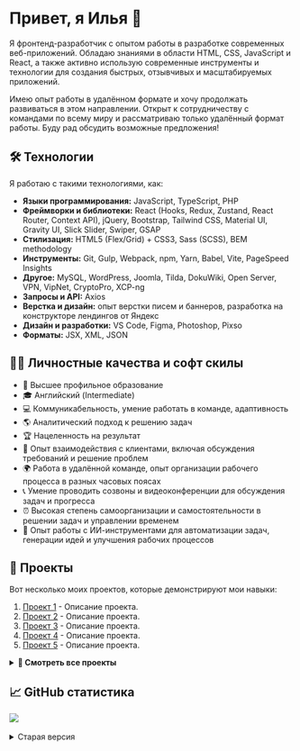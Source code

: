 # Привет, я Илья 👋  

Я фронтенд-разработчик с опытом работы в разработке современных веб-приложений. Обладаю знаниями в области HTML, CSS, JavaScript и React, а также активно использую современные инструменты и технологии для создания быстрых, отзывчивых и масштабируемых приложений.  

Имею опыт работы в удалённом формате и хочу продолжать развиваться в этом направлении. Открыт к сотрудничеству с командами по всему миру и рассматриваю только удалённый формат работы. Буду рад обсудить возможные предложения!  

## 🛠️ Технологии  

Я работаю с такими технологиями, как:  

- **Языки программирования:** JavaScript, TypeScript, PHP  
- **Фреймворки и библиотеки:** React (Hooks, Redux, Zustand, React Router, Context API), jQuery, Bootstrap, Tailwind CSS, Material UI, Gravity UI, Slick Slider, Swiper, GSAP  
- **Стилизация:** HTML5 (Flex/Grid) + CSS3, Sass (SCSS), BEM methodology  
- **Инструменты:** Git, Gulp, Webpack, npm, Yarn, Babel, Vite, PageSpeed Insights  
- **Другое:** MySQL, WordPress, Joomla, Tilda, DokuWiki, Open Server, VPN, VipNet, CryptoPro, XCP-ng  
- **Запросы и API:** Axios  
- **Верстка и дизайн:** опыт верстки писем и баннеров, разработка на конструкторе лендингов от Яндекс  
- **Дизайн и разработки:** VS Code, Figma, Photoshop, Pixso  
- **Форматы:** JSX, XML, JSON  

## 🏄‍♂️ Личностные качества и софт скилы  

- 🏫 Высшее профильное образование  
- 🎓 Английский (Intermediate)  
- 💻 Коммуникабельность, умение работать в команде, адаптивность  
- 🌎 Аналитический подход к решению задач  
- 🏆 Нацеленность на результат  
- 💬 Опыт взаимодействия с клиентами, включая обсуждения требований и решение проблем  
- 🌍 Работа в удалённой команде, опыт организации рабочего процесса в разных часовых поясах  
- 📞 Умение проводить созвоны и видеоконференции для обсуждения задач и прогресса  
- ⏰ Высокая степень самоорганизации и самостоятельности в решении задач и управлении временем  
- 🤖 Опыт работы с ИИ-инструментами для автоматизации задач, генерации идей и улучшения рабочих процессов

## 🚀 Проекты  

Вот несколько моих проектов, которые демонстрируют мои навыки:

1. [Проект 1](https://github.com/yourusername/project1) - Описание проекта.  
2. [Проект 2](https://github.com/yourusername/project2) - Описание проекта.  
3. [Проект 3](https://github.com/yourusername/project3) - Описание проекта.  
4. [Проект 4](https://github.com/yourusername/project4) - Описание проекта.  
5. [Проект 5](https://github.com/yourusername/project5) - Описание проекта.  

<details>
<summary><b>📂 Смотреть все проекты</b></summary>
<br>

- [Проект 6](https://github.com/yourusername/project6) - Описание проекта.  
- [Проект 7](https://github.com/yourusername/project7) - Описание проекта.  
- [Проект 8](https://github.com/yourusername/project8) - Описание проекта.  
- ...
</details>

<!--
## 🔗 Мой сайт  

Посетите мой сайт на GitHub Pages:  
[Твой сайт](https://yourusername.github.io)  
-->

## 📈 GitHub статистика  

![](https://github-profile-summary-cards.vercel.app/api/cards/profile-details?username=Tim2015web&theme=default)  







<details>
<summary>Старая версия</summary>

# Привет всем, я Илья <img src="https://raw.githubusercontent.com/Tim2015web/Tim2015web/main/assets/smaile__hi.gif" height="30px">

![](https://komarev.com/ghpvc/?username=Tim2015web&color=blue)
[![Gmail Badge](https://img.shields.io/badge/-Gmail-red?style=flat&logo=Gmail&logoColor=white)](mailto:Tim2015web@gmail.com)
[![Linkedin Badge](https://img.shields.io/badge/-LinkedIn-0e76a8?style=flat-square&logo=Linkedin&logoColor=white)](https://www.linkedin.com/in/iliagreenrus)
[![Telegram Badge](https://img.shields.io/badge/-Telegram-blue?style=flat&logo=Telegram&logoColor=white)](https://t.me/IliaGreenRus)
[![Vk Badge](https://img.shields.io/badge/-VKontakte-blue?style=flat&logo=Vk&logoColor=white)](https://vk.com/ilyagreen91)

## ⭐ О себе

- 👨‍💻 Занимаюсь разработкой веб-приложений и сайтов.
- 💻 Изучаю и применяю React, JavaScript, HTML, CSS и другие технологии.
- 🛰️ Работаю удаленно
- 🏝️ Увлекаюсь изучением новых технологий, слушаю музыку и читаю книги.
- ⚡ Забавный факт: Единорог 🦄 — национальное животное Шотландии

## 🛠️ Языки и инструменты

<code><img src="https://raw.githubusercontent.com/Tim2015web/Tim2015web/main/assets/icon__react.svg" width="64px" height="60px"></code>
<code><img src="https://raw.githubusercontent.com/Tim2015web/Tim2015web/main/assets/icon__js.svg" width="64px" height="60px"></code>
<code><img src="https://raw.githubusercontent.com/Tim2015web/Tim2015web/main/assets/icon__html5.svg" width="64px" height="60px"></code>
<code><img src="https://raw.githubusercontent.com/Tim2015web/Tim2015web/main/assets/icon__css3.svg" width="64px" height="60px"></code>
<code><img src="https://raw.githubusercontent.com/Tim2015web/Tim2015web/main/assets/icon__sass.svg" width="64px" height="60px"></code>

<p>
<img alt="React" src="https://img.shields.io/badge/-React-61DAFB?style=flat-square&logo=react&logoColor=white">
<img alt="JavaScript" src="https://img.shields.io/badge/-JavaScript-F7DF1E?style=flat-square&logo=javascript&logoColor=white">
<img alt="HTML5" src="https://img.shields.io/badge/-HTML5-E34F26?style=flat-square&logo=html5&logoColor=white">  
<img alt="CSS3" src="https://img.shields.io/badge/-CSS3-1572B6?style=flat-square&logo=css3&logoColor=white">  
<img alt="Sass" src="https://img.shields.io/badge/-Sass-CC6699?style=flat-square&logo=sass&logoColor=white">  
<img alt="TypeScript" src="https://img.shields.io/badge/-TypeScript-3178C6?style=flat-square&logo=typescript&logoColor=white">
<img alt="Git" src="https://img.shields.io/badge/-Git-F05032?style=flat-square&logo=git&logoColor=white">
<img alt="Gulp" src="https://img.shields.io/badge/-Gulp-CF4647?style=flat-square&logo=gulp&logoColor=white">
<img alt="Webpack" src="https://img.shields.io/badge/-Webpack-8DD6F9?style=flat-square&logo=webpack&logoColor=white">
<img alt="Npm" src="https://img.shields.io/badge/-NPM-CB3837?style=flat-square&logo=npm&logoColor=white">
<img alt="Yarn" src="https://img.shields.io/badge/-Yarn-2C8EBB?style=flat-square&logo=yarn&logoColor=white">
<img alt="jQuery" src="https://img.shields.io/badge/-jQuery-0769AD?style=flat-square&logo=jquery&logoColor=white">
<img alt="Bootstrap" src="https://img.shields.io/badge/-Bootstrap-7952B3?style=flat-square&logo=bootstrap&logoColor=white">
<img alt="Slick Slider" src="https://img.shields.io/badge/-Slick Slider-3498db?style=flat-square&logo=dask&logoColor=white">
<img alt="BEM methodology" src="https://img.shields.io/badge/-BEM methodology-17a1e6?style=flat-square&logo=bem&logoColor=white">
<img alt="Pixel Perfect" src="https://img.shields.io/badge/-Pixel Perfect-E4405F?style=flat-square&logo=dask&logoColor=white">
<img alt="Visual Studio Code" src="https://img.shields.io/badge/-VS Code-007ACC?style=flat-square&logo=visualstudiocode&logoColor=white">
<img alt="Figma" src="https://img.shields.io/badge/-Figma-F24E1E?style=flat-square&logo=figma&logoColor=white">
<img alt="Adobe Photoshop" src="https://img.shields.io/badge/-Adobe Photoshop-31A8FF?style=flat-square&logo=adobephotoshop&logoColor=white">
<img alt="WordPress" src="https://img.shields.io/badge/-Word Press-21759B?style=flat-square&logo=wordpress&logoColor=white">
<img alt="Joomla" src="https://img.shields.io/badge/-Joomla-5091CD?style=flat-square&logo=joomla&logoColor=white">
<img alt="Tilda" src="https://img.shields.io/badge/-Tilda-000000?style=flat-square&logo=dask&logoColor=white">
<img alt="DokuWiki" src="https://img.shields.io/badge/-DokuWiki-D0E796?style=flat-square&logo=dask&logoColor=white">
<img alt="Open Server" src="https://img.shields.io/badge/-Open Server-3F4551?style=flat-square&logo=dask&logoColor=white">
<img alt="VPN" src="https://img.shields.io/badge/-VPN-EA7E20?style=flat-square&logo=openvpn&logoColor=white">
<img alt="VipNet" src="https://img.shields.io/badge/-VipNet-EE3124?style=flat-square&logo=dask&logoColor=white">
<img alt="CryptoPro" src="https://img.shields.io/badge/-CryptoPro-E6484F?style=flat-square&logo=dask&logoColor=white">
<img alt="XCP-ng" src="https://img.shields.io/badge/-XCP ng-06062C?style=flat-square&logo=dask&logoColor=white">
<img alt="JSON" src="https://img.shields.io/badge/-JSON-000000?style=flat-square&logo=json&logoColor=white">
<img alt="Babel" src="https://img.shields.io/badge/-Babel-F9DC3E?style=flat-square&logo=babel&logoColor=white">
<img alt="PHP" src="https://img.shields.io/badge/-PHP-777BB4?style=flat-square&logo=php&logoColor=white">
<img alt="MySQL" src="https://img.shields.io/badge/-MySQL-4479A1?style=flat-square&logo=mysql&logoColor=white">  
<img alt="TailwindCSS" src="https://img.shields.io/badge/-Tailwind CSS-06B6D4?style=flat-square&logo=tailwindcss&logoColor=white">
<img alt="Vite" src="https://img.shields.io/badge/-Vite-646CFF?style=flat-square&logo=vite&logoColor=white">
<img alt="Swiper" src="https://img.shields.io/badge/-Swiper-6332F6?style=flat-square&logo=swiper&logoColor=white">
<img alt="Pixso" src="https://img.shields.io/badge/-Pixso-EA4AAA?style=flat-square&logo=dask&logoColor=white">
<img alt="GSAP" src="https://img.shields.io/badge/-GSAP-0AE448?style=flat-square&logo=dask&logoColor=white">
</p>

### 🤖 Технические навыки

- React, HTML5 (Flex/Grid) + CSS3, Sass (SCSS), JavaScript, TypeScript, PHP
- Git, Gulp, Webpack, npm, Yarn, Babel, Vite
- jQuery, Bootstrap, Tailwind CSS, Slick Slider, Swiper, GSAP
- BEM methodology, Pixel Perfect, Code refactoring, Lazy loading, PageSpeed Insights
- VS Code, Figma, Photoshop, Pixso
- JSX, XML, JSON
- MySQL
- WordPress, Joomla, Tilda, DokuWiki
- Open Server, VPN, VipNet, CryptoPro, XCP-ng

### 🏄‍♂️ Личностные качества

- 🏫 Высшее образование
- 🎓 Владение английским (Intermediate)
- 💻 Навыки коммуникации, сотрудничества, решения проблем, адаптивность, обучение
- 🚗 Водительские права (категория A, B) и личный автомобиль
- 🌎 Способность к поиску, оценке и анализу информации
- 🏆 Ответственность за достижение результатов
- 🥋 Поддержание активного и здорового образа жизни

## 💼 Мои проекты

### Рабочие

<table>
  <thead align="center">
    <tr border: none;>
      <td><a href="https://timds.ru/" target="_blank">Kindergarden</a></td>
      <td><a href="https://xn--12-vlcqmrc8c.xn--p1ai/" target="_blank">High school</a></td>
      <td><a href="https://xn--19-gmcl0b.xn--p1ai/" target="_blank">High school</a></td>
    </tr>
  </thead>
  <tbody>
    <tr>
      <td><img src="https://raw.githubusercontent.com/Tim2015web/Tim2015web/main/works/site__1.jpg" width="250px"></td>
      <td><img src="https://raw.githubusercontent.com/Tim2015web/Tim2015web/main/works/site__2.jpg" width="250px"></td>
      <td><img src="https://raw.githubusercontent.com/Tim2015web/Tim2015web/main/works/site__3.jpg" width="250px"></td>
    </tr>
  </tbody>
</table>

- [Website (WordPress) - Kindergarden](https://timds.ru/)
- [Website (WordPress) - High school](https://xn--12-vlcqmrc8c.xn--p1ai/)
- [Website (WordPress) - High school](https://xn--19-gmcl0b.xn--p1ai/)
- [Web application - HappyCat](https://github.com/Tim2015web/HappyCat/)

### Учебные

<table>
  <tr align="center">
    <td><a href="https://github.com/Tim2015web/react_travel_x/">React - Travel X</a></td>
    <td><a href=""></a></td>
    <td><a href="https://github.com/Tim2015web/personal-portfolio/">Personal Portfolio</a></td>
  </tr>
  <tr>
    <td><img src="https://raw.githubusercontent.com/Tim2015web/Tim2015web/main/works/study__4.jpg" width="250px"></td>
    <td><img src="" width="250px"></td>
    <td><img src="https://raw.githubusercontent.com/Tim2015web/Tim2015web/main/works/study__6.jpg" width="250px"></td>
  </tr>
  <tr align="center">
    <td><a href="https://github.com/Tim2015web/save-the-environment/">Save the environment</a></td>
    <td><a href="https://github.com/Tim2015web/OnlineCourses__WorkSpace/">Work Space</a></td>
    <td><a href="https://github.com/Tim2015web/layout_online-courses/">Online courses</a></td>
  </tr>
  <tr>
    <td><img src="https://raw.githubusercontent.com/Tim2015web/Tim2015web/main/works/study__3.jpg" width="250px"></td>
    <td><img src="https://raw.githubusercontent.com/Tim2015web/Tim2015web/main/works/study__1.jpg" width="250px"></td>
    <td><img src="https://raw.githubusercontent.com/Tim2015web/Tim2015web/main/works/study__2.jpg" width="250px"></td>
  </tr>
</table>

**Остальное:**

- [Layout - Test Landing for Yandex](https://github.com/Tim2015web/test_landing_for_yandex/)
- [Reactjs - Shopping Website](https://github.com/Tim2015web/react_shopping-website/)
- [Reactjs - Thinkop](https://github.com/Tim2015web/react_thinkop/)
- [Reactjs - The way of the samurai](https://github.com/Tim2015web/reactjs_the-way-of-the-samurai/)
- [Layouts - Personal Portfolio](https://github.com/Tim2015web/personal-portfolio/)
- [Layouts - Barber](https://github.com/Tim2015web/Barber/)
- [Single Page Application - Save the environment (React JS)](https://github.com/Tim2015web/save-the-environment)
- [Layouts - Dev cohorts project (Bootstrap)](https://github.com/Tim2015web/dev-cohorts-project)
- [Layouts - Lawyer Website](https://github.com/Tim2015web/Layouts_lawyer_website/)
- [Online Courses - Work Space](https://github.com/Tim2015web/OnlineCourses__WorkSpace/)
- [Layout - online-courses](https://tim2015web.github.io/layout_online-courses/)
- [Layout - partner-with-konstruct](https://tim2015web.github.io/layout_partner-with-konstruct/)
- [Layout - finance-ledger](https://tim2015web.github.io/layouts_finance-ledger/)
- [Layout - noemi-theme](https://tim2015web.github.io/study_html/)
- [Layout - free-business-theme](https://tim2015web.github.io/layouts_free-business-theme/)
- [Layout - alto](https://tim2015web.github.io/layout_alto/)
- [Web application - Tic Tac Toe](https://tim2015web.github.io/tic-tac-toe/)
- [Online Courses - Parallax Website](https://github.com/Tim2015web/ExampleParallaxWebsite/)
- [Online Courses - Layout Signup Form](https://github.com/Tim2015web/ExampleSignupForm/)
- [Online Courses - Maxima-test-task-01-main](https://github.com/Tim2015web/Example__maxima-test-task-01-main/)
- [Online Courses - Maxima-test-task-02-main](https://github.com/Tim2015web/Example__maxima-test-task-02-main/)
- [Online Courses - Maxima-test-task-03-main](https://github.com/Tim2015web/Example__maxima-test-task-03-main/)
- [Online Courses - React-vladilenminin-1](https://github.com/Tim2015web/React_vladilenminin_1/)
- [Online Courses - React-vladilenminin-2](https://github.com/Tim2015web/React_vladilenminin_2/)

### Snippets

- [Snippets - Telegram Bot](https://github.com/Tim2015web/Snippets__TelegramBot/)
- [Snippets - SlickSlider](https://github.com/Tim2015web/Snippet_SlickSlider/)

---

## 📈 Github статистика

![](https://github-profile-summary-cards.vercel.app/api/cards/profile-details?username=Tim2015web&theme=default)

<details>
<summary><b>📄In more detail</b></summary>

![](http://github-profile-summary-cards.vercel.app/api/cards/stats?username=Tim2015web&theme=default)
![](http://github-profile-summary-cards.vercel.app/api/cards/repos-per-language?username=Tim2015web&theme=default)
![](http://github-profile-summary-cards.vercel.app/api/cards/productive-time?username=Tim2015web&theme=default&utcOffset=8)
![](http://github-profile-summary-cards.vercel.app/api/cards/most-commit-language?username=Tim2015web&theme=default)

</details>
</details>
